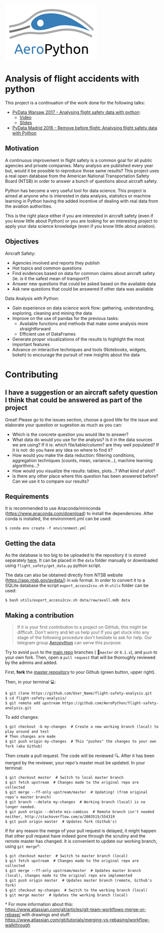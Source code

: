 ![aeropython_logo](./images/aeropython_logo.png)


# Analysis of flight accidents with python

This project is a continuation of the work done for the following talks:

* [PyData Warsaw 2017 - Analysing flight safety data with python](https://github.com/AeroPython/pydata_warsaw2017_flight_safety):
  - [Video](https://www.youtube.com/watch?v=8mly9yYdK0M)
  - [Slides](http://nbviewer.jupyter.org/format/slides/github/AeroPython/pydata_warsaw2017_flight_safety/blob/master/slides.ipynb#/)
* [PyData Madrid 2016 - Remove before flight: Analysing flight safety data with Python](https://github.com/AeroPython/remove-before-flight)


## Motivation

A continuous improvement in flight safety is a common goal for all public agencies and private companies. Many analysis are published every year but, would it be possible to reproduce those same results? This project uses a real open database from the American National Transportation Safety Board (NTSB) in order to answer a bunch of questions about aircraft safety.

Python has become a very useful tool for data science. This project is aimed at anyone who is interested in data analysis, statistics or machine learning in Python having the added incentive of dealing with real data from the aviation authorities. 

This is the right place either if you are interested in aircraft safety (even if you know little about Python) or you are looking for an interesting project to apply your data science knowledge (even if you know little about aviation).


## Objectives

Aircraft Safety:

 - Agencies involved and reports they publish
 - Hot topics and common questions
 - Find evidences based on data for common claims about aircraft safety (ie. is it the safest mean of transport?)
 - Answer new questions that could be asked based on the available data
 - Ask new questions that could be answered if other data was available

Data Analysis with Python:
  
 - Gain experience on data science work flow: gathering, understanding, exploring, cleaning and mining the data
 - Improve on the use of pandas for the previous tasks:
   - Available functions and methods that make some analysis more straightforward
   - Efficient use of DataFrames
 - Generate proper visualizations of the results to highlight the most important features
 - Advance on interactive techniques and tools (Notebooks, widgets, bokeh) to encourage the pursuit of new insights about the data


# Contributing

## I have a suggestion or an aircraft safety question I think that could be answered as part of the project

Great! Please go to the issues section, choose a good title for the issue and elaborate your question or sugestion as much as you can:

  * Which is the concrete question you would like to answer?
  * What data do would you use for the analysis? Is it in the data sources we are using? If it is: which file/table/column? are they well populated? If it is not: do you have any idea on where to find it?
  * How would you make the data reduction: filtering conditions, aggregation techniques (counts, mean, variance...), machine learning algorithms...?
  * How would you visualize the results: tables, plots...? What kind of plot?
  * Is there any other place where this question has been answered before? Can we use it to compare our results?


## Requirements

It is recommended to use Anaconda/miniconda (https://www.anaconda.com/download) to install the dependencies. After conda is installed, the environment.yml can be used:

```
$ conda env create -f environment.yml
```


## Getting the data

As the database is too big to be uploaded to the repository it is stored separately [here](https://www.dropbox.com/s/n9inalri0dvff1j/avall.db?dl=1). It can be placed in the `data` folder manually or downloaded using `flight_safety/get_data.py` python script.

The data can also be obtained directly from NTSB website (https://app.ntsb.gov/avdata/) in `mdb` format. In order to convert it to a SQLite database the script `export_access2csv.sh` in `utils` folder can be used:

```
$ bash utils/export_access2csv.sh data/raw/avall.mdb data
```

## Making a contribution

> If it is your first contribution to a project on GitHub, this might be difficult. Don't worry and let us help you! If you get stuck into any stage of the following procedure don't hesitate to ask for help. Our telegram group [Aeropython](https://t.me/AeroPython) can serve this purpose.


Try to avoid `push` to the [main repo](https://github.com/AeroPython/flight-safety-analysis) branches ( :no_entry_sign:`master` or `0.1.x`), and `push` to your own fork. Then, open a `pull request` that will be thoroughly reviewed by the admins and added.

First, **fork** the [master repository](https://github.com/AeroPython/flight-safety-analysis) to your Github (green button, upper right).

Then, in your terminal :computer::
```
$ git clone https://github.com/User_Name/flight-safety-analysis.git
$ cd flight-safety-analysis/
$ git remote add upstream https://github.com/AeroPython/flight-safety-analysis.git
```

To add changes:

```
$ git checkout -b my-changes  # Create a new working branch (local) to play around and test
# Then changes are made
$ git push origin my-changes  # This "pushes" the changes to your own fork (aka Github)
```

Then create a pull request. The code will be reviewed :mag:. After it has been merged by the reviewer, your repo's master must be updated. In your terminal:

```
$ git checkout master  # Switch to local master branch
$ git fetch upstream  # Changes made to the original repo are collected
$ git merge --ff-only upstream/master  # Updating! (from original repo's master branch)
$ git branch --delete my-changes  # Working branch (local) is no longer needed.
$ git push origin --delete mis-cambios  # Remote branch isn't needed neither, http://stackoverflow.com/a/2003515/554319
$ git push origin master  # Updates fork (Github's)
```

If for any reason the merge of your pull request is delayed, it might happen that other pull request have indeed gone through the scrutiny and the remote master has changed. It is convenient to update our working branch, using `git merge`†:

```
$ git checkout master  # Switch to master branch (local)
$ git fetch upstream  # Changes made to the original repo are collected
$ git merge --ff-only upstream/master  # Updates master branch (local), changes made to the original repo are implemented
$ git push origin master  # Updates master branch (remote, Github's fork)
$ git checkout my-changes  # Switch to the working branch (local)
$ git merge master  # Updates the working branch (local)
```

† For more information about this: https://www.atlassian.com/git/articles/git-team-workflows-merge-or-rebase/
with drawings and stuff: https://www.atlassian.com/git/tutorials/merging-vs-rebasing/workflow-walkthrough

